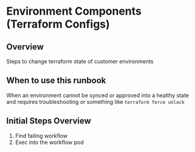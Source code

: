 
# Environment Components (Terraform Configs)

## Overview

Steps to change terraform state of customer environments

## When to use this runbook
When an environment cannot be synced or approved into a healthy state and requires troubleshooting or something like `terraform force unlock`

## Initial Steps Overview

1. Find failing workflow
1. Exec into the workflow pod 